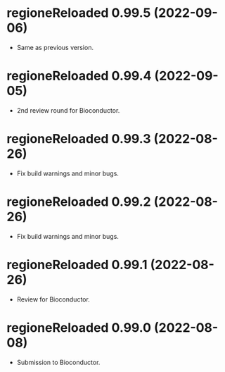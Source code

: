 <!-- NEWS.md is maintained by https://cynkra.github.io/fledge, do not edit -->

# regioneReloaded 0.99.5 (2022-09-06)

- Same as previous version.


# regioneReloaded 0.99.4 (2022-09-05)

- 2nd review round for Bioconductor.


# regioneReloaded 0.99.3 (2022-08-26)

- Fix build warnings and minor bugs.


# regioneReloaded 0.99.2 (2022-08-26)

- Fix build warnings and minor bugs.


# regioneReloaded 0.99.1 (2022-08-26)

- Review for Bioconductor.


# regioneReloaded 0.99.0 (2022-08-08)

- Submission to Bioconductor.


